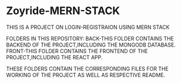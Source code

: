 # Zoyride-MERN-STACK
THIS IS A PROJECT ON LOGIN-REGISTRAION USING MERN STACK



FOLDERS IN THIS REPOSITORY:
BACK-THIS FOLDER CONTAINS THE BACKEND OF THE PROJECT,INCLUDING THE MONGODB DATABASE.
FRONT-THIS FOLDER CONTAINS THE FRONTEND OF THE PROJECT,INCLUDING THE REACT APP.


THESE FOLDERS CONTAIN THE CORRESPONDING FILES FOR THE WORKING OF THE PROJECT AS WELL AS RESPECTIVE README.
